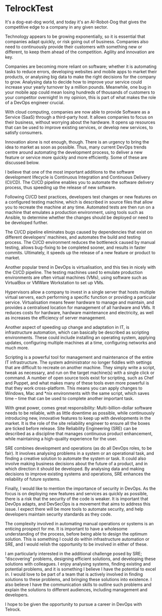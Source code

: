 # TelrockTest

It's a dog-eat-dog world, and today it's an AI-Robot-Dog that gives the competitive edge to a company in any given sector.

Technology appears to be growing exponentially, so it is essential that companies adapt quickly, or risk going out of business. Companies also need to continuously provide their customers with something new or different, to keep them ahead of the competition. Agility and innovation are key. 

Companies are becoming more reliant on software; whether it is automating tasks to reduce errors, developing websites and mobile apps to market their products, or analysing big data to make the right decisions for the company to grow. Analysing data to decide how to improve your service could increase your yearly turnover by a million pounds. Meanwhile, one bug in your mobile app could mean losing hundreds of thousands of customers to your competitor overnight! In my opinion, this is part of what makes the role of a DevOps engineer crucial.

With cloud computing, companies are now able to provide Software as a Service (SaaS) through a third-party host. It allows companies to focus on their business, without worrying about the hardware. It opens up resources that can be used to improve existing services, or develop new services, to satisfy consumers. 

Innovation alone is not enough, though. There is an urgency to bring the idea to market as soon as possible. Thus, many current DevOps trends centre around automating the development process, to deliver a new feature or service more quickly and more efficiently. Some of these are discussed below.

I believe that one of the most important additions to the software development lifecycle is Continuous Integration and Continuous Delivery (CI/CD). The CI/CD pipeline enables you to automate the software delivery process, thus speeding up the release of new software. 

Following CI/CD best practices, developers test changes or new features on a configured testing machine, which is described in source files that allow you to recreate the machine at any time. Automated tests are then run on a machine that emulates a production environment, using tools such as Ansible, to determine whether the changes should be deployed or need to be developed further.

The CI/CD pipeline eliminates bugs caused by dependencies that exist on different developers’ machines, and automates the build and testing process. The CI/CD environment reduces the bottleneck caused by manual testing, allows bug-fixing to be completed sooner, and results in faster commits. Ultimately, it speeds up the release of a new feature or product to market.

Another popular trend in DevOps is virtualisation, and this ties in nicely with the CI/CD pipeline. The testing machines used to emulate production environments are often virtual machines (VMs), using software such as VirtualBox or VMWare Workstation to set up VMs. 

Hypervisors allow a company to invest in a single server that hosts multiple virtual servers, each performing a specific function or providing a particular service. Virtualisation means fewer hardware to manage and maintain, and provides a centralised location for management of all hardware and VMs. It reduces costs for hardware, hardware maintenance and electricity, as well as increases the efficiency of server management.

Another aspect of speeding up change and adaptation in IT, is infrastructure automation, which can basically be described as scripting environments. These could include installing an operating system, applying updates, configuring multiple machines at a time, configuring networks and much more.

Scripting is a powerful tool for management and maintenance of the entire IT infrastructure. The system administrator no longer fiddles with settings that are difficult to recreate on another machine. They simply write a script, tweak as necessary, and run on the target machine(s) with a single click or command. A number of open source tools exist for scripting, such as Chef and Puppet, and what makes many of these tools even more powerful is that they work cross-platform. This means you can apply changes to Windows, Mac and \*nix environments with the same script, which saves time – time that can be used to complete another important task.

With great power, comes great responsibility: Multi-billion-dollar software needs to be reliable, with as little downtime as possible, while continuously introducing new, innovative features to keep up with developments in the market. It is the role of the site reliability engineer to ensure all the boxes are ticked before release. Site Reliability Engineering (SRE) can be described as a discipline that manages continuous product enhancement, while maintaining a high-quality experience for the user.

SRE combines development and operations (as do all DevOps roles, to be fair). It involves analysing problems in a system or an operational task, and finding a creative solution to automate the system or task. It could also involve making business decisions about the future of a product, and in which direction it should be developed. By analysing data and making decisions to improve existing systems and operations, SRE enhances the reliability of future systems.

Finally, I would like to mention the importance of security in DevOps. As the focus is on deploying new features and services as quickly as possible, there is a risk that the security of the code is weaker. It is important that DevOps adapts, and DevSecOps is a movement that aims to address this issue. I expect there will be more tools to automate security, and help developers maintain security standards as they code.  

The complexity involved in automating manual operations or systems is an enticing prospect for me. It is important to have a wholesome understanding of the process, before being able to design the optimum solution. This is something I could do within infrastructure automation or SRE, and I would relish the opportunity to be involved in either of these.  

I am particularly interested in the additional challenge posed by SRE; “discovering” problems, designing efficient solutions, and developing these solutions with colleagues. I enjoy analysing systems, finding existing and potential problems, and it is something I believe I have the potential to excel in. I would love to be part of a team that is actively involved in finding solutions to these problems, and bringing these solutions into existence. I also believe I have the communication skills to outline such problems and explain the solutions to different audiences, including management and developers.

I hope to be given the opportunity to pursue a career in DevOps with Telrock.
